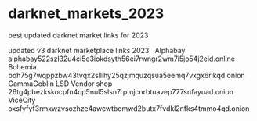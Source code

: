 # darknet_markets_2023
best updated darknet market links for 2023

updated v3 darknet marketplace links 2023
 
Alphabay
alphabay522szl32u4ci5e3iokdsyth56ei7rwngr2wm7i5jo54j2eid.online
 
Bohemia
boh75g7wqppzbw43tvqx2sllihy25qzjmquzqsua5eemq7vxgx6rikqd.onion
 
GammaGoblin LSD Vendor shop
26tg4pbezkskocpfn4cp5nul5slsn7rptnjcnrbtuavep777snfayuad.onion
 
ViceCity
oxsfyfyf3rmxwzvsozhze4awcwtbomwd2butx7fvdkl2nfks4tmmo4qd.onion
